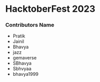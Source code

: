 # HacktoberFest 2023

### Contributors Name
- Pratik
- Jainil
- Bhavya
- jazz
- gemaverse
- SBhavya
- Sbhvyaa
- bhavya1999
